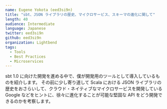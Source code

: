 ```yaml
---
name: Eugene Yokota (eed3si9n)
title: "sbt、JSON ライブラリの歴史、マイクロサービス、スキーマの進化に関して"
length: 40
audience: Intermediate
language: Japanese
twitter: eed3si9n
github: eed3si9n
organization: Lightbend
tags:
  - Tools
  - Best Practices
  - Microservices
---
```

sbt 1.0 に向けた開発を進める中で、僕が開発用のツールとして導入しているものを紹介します。
その前に少し寄り道して Scala における JSON ライブラリの歴史をおさらいして、クラウド・ネイティブなマイクロサービスを開発している Google などをヒントに、徐々に進化することが可能な堅固な API をどう開発できるのかを考察します。